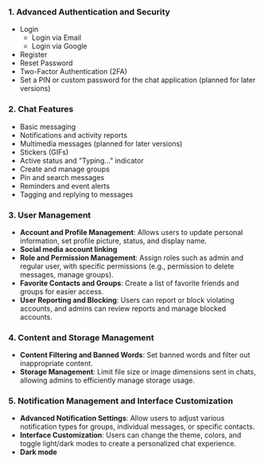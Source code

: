 
### 1. Advanced Authentication and Security
* Login
   * Login via Email
   * Login via Google
* Register
* Reset Password
* Two-Factor Authentication (2FA)
* Set a PIN or custom password for the chat application (planned for later versions)

### 2. Chat Features
* Basic messaging
* Notifications and activity reports
* Multimedia messages (planned for later versions)
* Stickers (GIFs)
* Active status and "Typing..." indicator
* Create and manage groups
* Pin and search messages
* Reminders and event alerts
* Tagging and replying to messages

### 3. User Management
* **Account and Profile Management**: Allows users to update personal information, set profile picture, status, and display name.
* **Social media account linking**
* **Role and Permission Management**: Assign roles such as admin and regular user, with specific permissions (e.g., permission to delete messages, manage groups).
* **Favorite Contacts and Groups**: Create a list of favorite friends and groups for easier access.
* **User Reporting and Blocking**: Users can report or block violating accounts, and admins can review reports and manage blocked accounts.

### 4. Content and Storage Management
* **Content Filtering and Banned Words**: Set banned words and filter out inappropriate content.
* **Storage Management**: Limit file size or image dimensions sent in chats, allowing admins to efficiently manage storage usage.

### 5. Notification Management and Interface Customization
* **Advanced Notification Settings**: Allow users to adjust various notification types for groups, individual messages, or specific contacts.
* **Interface Customization**: Users can change the theme, colors, and toggle light/dark modes to create a personalized chat experience.
* **Dark mode**

